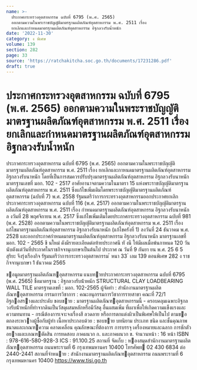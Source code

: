 ```yaml
---
name: >-
  ประกาศกระทรวงอุตสาหกรรม ฉบับที่ 6795 (พ.ศ. 2565)
  ออกตามความในพระราชบัญญัติมาตรฐานผลิตภัณฑ์อุตสาหกรรม พ.ศ. 2511 เรื่อง
  ยกเลิกและกำหนดมาตรฐานผลิตภัณฑ์อุตสาหกรรม อิฐกลวงรับน้ำหนัก
date: '2022-11-30'
category: ง พิเศษ
volume: 139
section: 282
page: 33
source: 'https://ratchakitcha.soc.go.th/documents/17231286.pdf'
draft: true
---
```


# ประกาศกระทรวงอุตสาหกรรม ฉบับที่ 6795 (พ.ศ. 2565) ออกตามความในพระราชบัญญัติมาตรฐานผลิตภัณฑ์อุตสาหกรรม พ.ศ. 2511 เรื่อง ยกเลิกและกำหนดมาตรฐานผลิตภัณฑ์อุตสาหกรรม อิฐกลวงรับน้ำหนัก

ประกาศกระทรวงอุตสาหกรรม ฉบับที่ 6795 (พ.ศ. 2565) ออกตามความในพระราชบัญญัติมาตรฐานผลิตภัณฑ์อุตสาหกรรม พ.ศ. 2511 เรื่อง ยกเลิกและกาหนดมาตรฐานผลิตภัณฑ์อุตสาหกรรม อิฐกลวงรับนาหนัก โดยที่เป็นการสมควรปรับปรุงมาตรฐานผลิตภัณฑ์อุตสาหกรรม อิฐกลวงรับนาหนัก มาตรฐานเลขที่ มอก. 102 - 2517 อาศัยอานาจตามความในมาตรา 15 แห่งพระราชบัญญัติมาตรฐานผลิตภัณฑ์อุตสาหกรรม พ.ศ. 2511 ซึ่งแก้ไขเพิ่มเติมโดยพระราชบัญญัติมาตรฐานผลิตภัณฑ์อุตสาหกรรม (ฉบับที่ 7) พ.ศ. 2558 รัฐมนตรีว่าการกระทรวงอุตสาหกรรมออกประกาศยกเลิกประกาศกระทรวงอุตสาหกรรม ฉบับที่ 116 (พ.ศ. 2517) ออกตามความในพระราชบัญญัติมาตรฐานผลิตภัณฑ์อุตสาหกรรม พ.ศ. 2511 เรื่อง กำหนดมาตรฐานผลิตภัณฑ์อุตสาหกรรม อิฐกลวงรับนาหนัก ล งวันที่ 28 พฤศจิกายน พ.ศ. 2517 ซึ่งแก้ไขเพิ่มเติมโดยประกาศกระทรวงอุตสาหกรรม ฉบับที่ 981 (พ.ศ. 2528) ออกตามความในพระราชบัญญัติมาตรฐานผลิตภัณฑ์อุตสาหกรรม พ.ศ. 2511 เรื่อง แก้ไขมาตรฐานผลิตภัณฑ์อุตสาหกรรม อิฐกลวงรับนาหนัก (แก้ไขครังที่ 1) ลงวันที่ 24 ธันวาคม พ.ศ. 2528 และออกประกาศกำหนดมาตรฐานผลิตภัณฑ์อุตสาหกรรม อิฐกลวงรับนาหนัก มาตรฐานเลขที่ มอก. 102 - 2565 ขึ นใหม่ ดังมีรายละเอียดต่อท้ายประกาศนี ทั งนี ให้มีผลเมื่อพ้นกาหนด 120 วัน นับตังแต่วันที่ประกาศในราชกิจจานุเบกษาเป็นต้นไป ประกาศ ณ วันที่ 9 กันยา ยน พ.ศ. 25 6 5 สุริยะ จึงรุ่งเรืองกิจ รัฐมนตรีว่าการกระทรวงอุตสาหกรรม ้ หนา 33 ่ เลม 139 ตอนพิเศษ 282 ง ราชกิจจานุเบกษา 1 ธันวาคม 2565

ขอมูลมาตรฐานผลิตภัณฑอุตสาหกรรม แนบทายประกาศกระทรวงอุตสาหกรรม ฉบับที่ 6795 (พ.ศ. 2565) ชื่อมาตรฐาน : อิฐกลวงรับน้ําหนัก STRUCTURAL CLAY LOADBEARING WALL TILE มาตรฐานเลขที่ : มอก. 102-2565 ผู้จัดทํา : สํานักงานมาตรฐานผลิตภัณฑอุตสาหกรรม กรรมการวิชาการ : คณะอนุกรรมการวิชาการรายสาขา คณะที่ 72/1 อิฐกอสรางและประดับ ขอบขาย : มาตรฐานผลิตภัณฑอุตสาหกรรมนี้ - ครอบคลุมเฉพาะอิฐกลวงรับน้ําหนักที่ทําจากดินเป็นวัสดุผสมหลักหรือมีวัสดุ อื่นผสมเพิ่ม ที่เผาเพื่อให้เกิดความแข็งแรงและความทนทาน - กรณีต้องการเจาะจงเรื่องสี ลวดลาย หรือการตกแต่งผิวเป็นพิเศษให้เป็นไป ตามขอตกลงระหวางผู้ซื้อกับผู้ทํา เนื้อหาประกอบด้วย : ขอบขาย บทนิยาม ประเภท ชนิด และชั้นคุณภาพ ขนาดและเกณฑความ คลาดเคลื่อน คุณลักษณะที่ต้องการ การบรรจุ เครื่องหมายและฉลาก การชักตัวอยางและเกณฑตัดสิน การทดสอบ ภาคผนวก ก. และภาคผนวก ข. จํานวนหน้า : 16 หน้า ISBN : 978-616-580-928-3 ICS : 91.100.25 สถานที่ จัดเก็บ : หองสมุดสํานักงานมาตรฐานผลิตภัณฑอุตสาหกรรม ถนนพระรามที่ 6 กรุงเทพมหานคร 10400 โทรศัพท 02 430 6834 ต่อ 2440-2441 สถานที่จําหนาย : สํานักงานมาตรฐานผลิตภัณฑอุตสาหกรรม ถนนพระรามที่ 6 กรุงเทพมหานคร 10400 https://www.tisi.go.th
